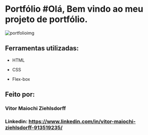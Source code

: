 # Portfólio #Olá, Bem vindo ao meu projeto de portfólio.

![portfolioimg](https://github.com/vitormz5/portfolioSimples/assets/113218415/cdd98fcb-f38c-4fec-b949-d2900d111b50)




## Ferramentas utilizadas:

* HTML

* CSS

* Flex-box

## Feito por:

### Vitor Maiochi Ziehlsdorff

### Linkedin: https://www.linkedin.com/in/vitor-maiochi-ziehlsdorff-913519235/
